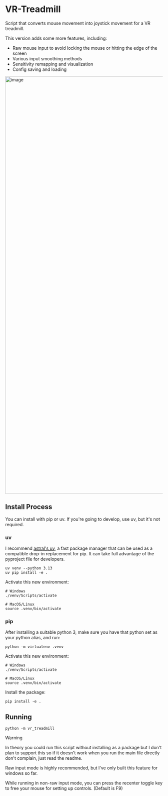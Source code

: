 # VR-Treadmill
Script that converts mouse movement into joystick movement for a VR treadmill.

This version adds some more features, including:
- Raw mouse input to avoid locking the mouse or hitting the edge of the screen
- Various input smoothing methods
- Sensitivity remapping and visualization
- Config saving and loading

<img width="1501" height="1329" alt="image" src="https://github.com/user-attachments/assets/0099606d-3301-4974-849e-68ac1a17bbf7" />


## Install Process

You can install with pip or uv. If you're going to develop, use uv, but it's not required.

### uv
I recommend [astral's uv](https://docs.astral.sh/uv/getting-started/installation/), a fast package manager that can be used as a compatible drop-in replacement for pip. It can take full advantage of the pyproject file for developers.

```shell
uv venv --python 3.13
uv pip install -e .
```

Activate this new environment:
```shell
# Windows
./venv/Scripts/activate

# MacOS/Linux
source .venv/bin/activate
```



### pip

After installing a suitable python 3, make sure you have that python set as your python alias, and run:
```shell
python -m virtualenv .venv
```

Activate this new environment:
```shell
# Windows
./venv/Scripts/activate

# MacOS/Linux
source .venv/bin/activate
```

Install the package:
```shell
pip install -e .
```

## Running

```shell
python -m vr_treadmill
```

> [!WARNING]
> In theory you could run this script without installing as a package but I don't plan to support this so if it doesn't work when you run the main file directly don't complain, just read the readme.

Raw input mode is highly recommended, but I've only built this feature for windows so far.

While running in non-raw input mode, you can press the recenter toggle key to free your mouse for setting up controls. (Default is F9)
